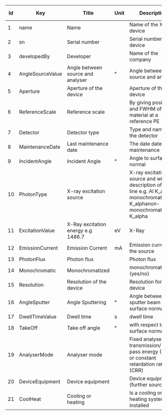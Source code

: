 |Id  |  Key                   | Title                  | Unit | Description                                               | Type    | Occ | Allowed values |
|---- | -------------------    | -----------------------| ---- | ----------------------------------------------------------| ------- | -------- | ------------- |
| 1 | name                   | Name                   |   | Name of the XPS device                                    | string  | 1     |               |
| 2 | sn                     | Serial number          |   | Serial number of the device                               | string  | 0-1    |               |
| 3 | developedBy            | Developer              |   | Name of the company                                       | string  | 1     |               |
| 4 | AngleSourceValue       | Angle between source and analyser |  ° | Angle between source and analyser           | number  | 1     |               |
| 5 | Aperture               | Aperture of the device |   | Aperture of the device                                    | string  | 1     |               | 
| 6 | ReferenceScale         | Reference scale        |   | By giving position and FWHM of a ref material at a reference PE | string | 1|               |
| 7 | Detector               | Detector type          |   | Type and name of the detector                             | string  | 1     |               |
| 8 | MaintenanceDate        | Last maintenance date  |   | The date date of maintenance                              | string  | 1     |               |
| 9 | IncidentAngle          | Incident Angle         | °  | Angle to surface normal                               | number  | 1     |               |
| 10 | PhotonType             | X-ray excitation source |  | X-ray excitation source and with description of the line e.g. Al K_alpha monochromatic/ Al K_alphanon-monochromatic/Mg K_alpha  | string  | 1     | |
| 11 | ExcitationValue        | X-Ray excitation energy e.g 1486.7 |eV | X-Ray                                                 | number  | 1     |         |
| 12 | EmissionCurrent|Emission Current|mA| Emission current of the source|number|1||
|13|PhotonFlux|Photon flux||Photon flux|string||
| 14 | Monochromatic          | Monochromatized        |   | monochromatization (yes/no)                               | boolean | 1     |            |
|15 | Resolution             | Resolution of the device |  | Resolution for device                                   | number  | 1     |               |
| 16 | AngleSputter           | Angle Sputtering       |  ° | Angle between sputter beam and surface normal          | number  | 1     |               |
| 17 | DwellTimeValue         | Dwell time             |  s | dwell time                                             | number  | 1     |               |
| 18 | TakeOff                | Take off angle         |  ° | with respect to surface normal                         | number  | 1     |               |
| 19 | AnalyserMode           | Analyser mode          |   | Fixed analyser transmission/ Fixed pass energy (FAT) or constant retardation ratio (CRR) |string |1   |          |
| 20 | DeviceEquipment        | Device equipment       |   | Device equipment (further sources)                        | string  | 0-1    |               |
| 21 | CoolHeat               | Cooling or heating     |   | Is a cooling or heating system installed                  | boolean | 0-1    |               |
